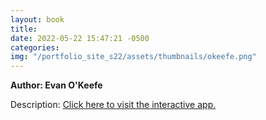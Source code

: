 ```yaml
---
layout: book
title:
date: 2022-05-22 15:47:21 -0500
categories:
img: "/portfolio_site_s22/assets/thumbnails/okeefe.png"
---
```


<b>Author: Evan O'Keefe</b>

Description:
<a href="">Click here to visit the interactive app.</a>

[jekyll-docs]: https://jekyllrb.com/docs/home
[jekyll-gh]:   https://github.com/jekyll/jekyll
[jekyll-talk]: https://talk.jekyllrb.com/
